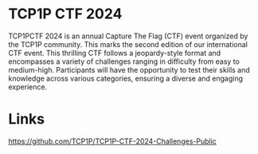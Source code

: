 # TCP1P CTF 2024
TCP1PCTF 2024 is an annual Capture The Flag (CTF) event organized by the TCP1P community. This marks the second edition of our international CTF event. This thrilling CTF follows a jeopardy-style format and encompasses a variety of challenges ranging in difficulty from easy to medium-high. Participants will have the opportunity to test their skills and knowledge across various categories, ensuring a diverse and engaging experience.

# Links
https://github.com/TCP1P/TCP1P-CTF-2024-Challenges-Public
